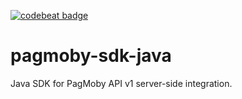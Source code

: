 
<a href="https://codebeat.co/projects/github-com-pagmoby-pagmoby-sdk-java-master"><img alt="codebeat badge" src="https://codebeat.co/badges/4c144072-2ec8-4803-9655-3965b12da30f" /></a>

# pagmoby-sdk-java
Java SDK for PagMoby API v1 server-side integration.
